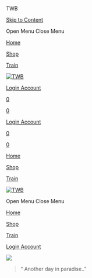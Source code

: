 TWB



[Skip to Content](#page)


Open Menu
Close Menu



[Home](/)

[Shop](/shop)

[Train](https://TWBFITNESS.AS.ME)

[![TWB](//images.squarespace-cdn.com/content/v1/6216ef4ab9e8544a7fcca6a4/f9bdf867-9cab-46df-9a13-dc2251a6d049/B7700895-7868-4025-9AA7-0EA03CA18867.jpeg?format=1500w)](/)

[Login
Account](#)

[0](/cart)

[0](/cart)

[Login
Account](#)

[0](/cart)

[0](/cart)

[Home](/)

[Shop](/shop)

[Train](https://TWBFITNESS.AS.ME)

[![TWB](//images.squarespace-cdn.com/content/v1/6216ef4ab9e8544a7fcca6a4/f9bdf867-9cab-46df-9a13-dc2251a6d049/B7700895-7868-4025-9AA7-0EA03CA18867.jpeg?format=1500w)](/)



Open Menu
Close Menu

[Home](/)

[Shop](/shop)

[Train](https://TWBFITNESS.AS.ME)

[Login
Account](#)



![](https://images.squarespace-cdn.com/content/v1/6216ef4ab9e8544a7fcca6a4/98ce1262-3af6-4930-8340-67eee8a40429/0F1A2087-39B4-4023-A343-65AFCFDCD356.png)



> “ Another day in paradise..”